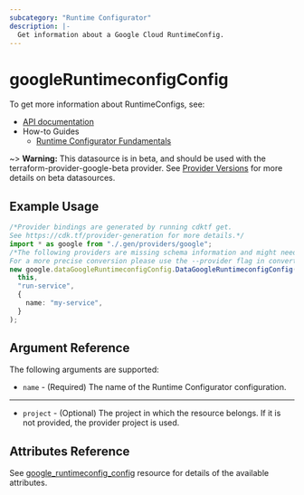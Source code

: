 ```yaml
---
subcategory: "Runtime Configurator"
description: |-
  Get information about a Google Cloud RuntimeConfig.
---
```


# googleRuntimeconfigConfig

To get more information about RuntimeConfigs, see:

* [API documentation](https://cloud.google.com/deployment-manager/runtime-configurator/reference/rest/v1beta1/projects.configs)
* How-to Guides
  * [Runtime Configurator Fundamentals](https://cloud.google.com/deployment-manager/runtime-configurator/)

\~> **Warning:** This datasource is in beta, and should be used with the terraform-provider-google-beta provider.
See [Provider Versions](https://terraform.io/docs/providers/google/guides/provider_versions.html) for more details on beta datasources.

## Example Usage

```typescript
/*Provider bindings are generated by running cdktf get.
See https://cdk.tf/provider-generation for more details.*/
import * as google from "./.gen/providers/google";
/*The following providers are missing schema information and might need manual adjustments to synthesize correctly: google.
For a more precise conversion please use the --provider flag in convert.*/
new google.dataGoogleRuntimeconfigConfig.DataGoogleRuntimeconfigConfig(
  this,
  "run-service",
  {
    name: "my-service",
  }
);

```

## Argument Reference

The following arguments are supported:

* `name` - (Required) The name of the Runtime Configurator configuration.

***

* `project` - (Optional) The project in which the resource belongs. If it
  is not provided, the provider project is used.

## Attributes Reference

See [google\_runtimeconfig\_config](https://registry.terraform.io/providers/hashicorp/google/latest/docs/resources/runtimeconfig_config#argument-reference) resource for details of the available attributes.
